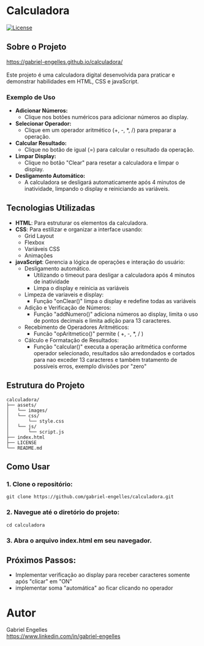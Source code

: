 # Calculadora
[![License](https://img.shields.io/badge/license-MIT-green.svg)](https://github.com/gabriel-engelles/calculadora/blob/main/LICENSE)
## Sobre o Projeto
https://gabriel-engelles.github.io/calculadora/<br>
<br>
Este projeto é uma calculadora digital desenvolvida para praticar e demonstrar habilidades em HTML, CSS e javaScript.<br> 
### Exemplo de Uso
- **Adicionar Números:**
  -  Clique nos botões numéricos para adicionar números ao display.
- **Selecionar Operador:**
  -  Clique em um operador aritmético (+, -, *, /) para preparar a operação.
- **Calcular Resultado:**
  -  Clique no botão de igual (=) para calcular o resultado da operação.
- **Limpar Display:**
  -  Clique no botão "Clear" para resetar a calculadora e limpar o display.
- **Desligamento Automático:**
  -  A calculadora se desligará automaticamente após 4 minutos de inatividade, limpando o display e reiniciando as variáveis.


## Tecnologias Utilizadas

- **HTML**: Para estruturar os elementos da calculadora.
- **CSS**: Para estilizar e organizar a interface usando:
  - Grid Layout
  - Flexbox
  - Variáveis CSS
  - Animações
- **javaScript**: Gerencia a lógica de operações e interação do usuário:
  - Desligamento automático.
      -  Utilizando o timeout para desligar a calculadora após 4 minutos de inatividade
      -  Limpa o display e reinicia as variáveis
  -  Limpeza de variaveis e display:
      -  Função "onClear()" limpa o display e redefine todas as variáveis
  -  Adição e Verificação de Números:
      -  Função "addNumero()" adiciona números ao display, limita o uso de pontos decimais e limita adição para 13 caracteres.
  -  Recebimento de Operadores Aritméticos:
      -  Funcão "opAritmetico()" permite ( +, -, *, / )
  -  Cálculo e Formatação de Resultados:
      -   Função "calcular()" executa a operação aritmética conforme operador selecionado, resultados são arredondados e cortados para nao exceder 13 caracteres e também tratamento de possíveis erros, exemplo divisões por "zero"

## Estrutura do Projeto
```plaintext
calculadora/
├── assets/
│   └── images/
│   └── css/
│       └── style.css
│   └── js/
│       └── script.js   
├── index.html
├── LICENSE
└── README.md
```
## Como Usar
### 1. Clone o repositório:
```git
git clone https://github.com/gabriel-engelles/calculadora.git
```
### 2. Navegue até o diretório do projeto:
```git
cd calculadora
```
### 3. Abra o arquivo index.html em seu navegador.

## Próximos Passos:
-  Implementar verificação ao display para receber caracteres somente após "clicar" em "ON"
-  implementar soma "automática" ao ficar clicando no operador

# Autor
Gabriel Engelles <br>
https://www.linkedin.com/in/gabriel-engelles



